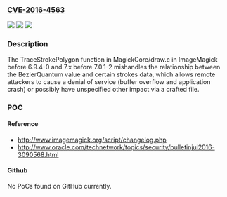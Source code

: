 ### [CVE-2016-4563](https://cve.mitre.org/cgi-bin/cvename.cgi?name=CVE-2016-4563)
![](https://img.shields.io/static/v1?label=Product&message=n%2Fa&color=blue)
![](https://img.shields.io/static/v1?label=Version&message=n%2Fa&color=blue)
![](https://img.shields.io/static/v1?label=Vulnerability&message=n%2Fa&color=brighgreen)

### Description

The TraceStrokePolygon function in MagickCore/draw.c in ImageMagick before 6.9.4-0 and 7.x before 7.0.1-2 mishandles the relationship between the BezierQuantum value and certain strokes data, which allows remote attackers to cause a denial of service (buffer overflow and application crash) or possibly have unspecified other impact via a crafted file.

### POC

#### Reference
- http://www.imagemagick.org/script/changelog.php
- http://www.oracle.com/technetwork/topics/security/bulletinjul2016-3090568.html

#### Github
No PoCs found on GitHub currently.

